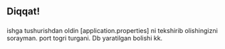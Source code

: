 ## Diqqat!
###
ishga tushurishdan oldin [application.properties] ni tekshirib olishingizni sorayman.
port togri turgani.
Db yaratilgan bolishi kk.